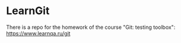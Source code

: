 # LearnGit
There is a repo for the homework of the course "Git: testing toolbox": https://www.learnqa.ru/git
